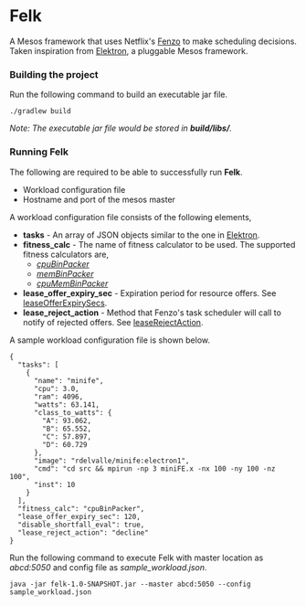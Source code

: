 # Felk

A Mesos framework that uses Netflix's [Fenzo](https://github.com/Netflix/Fenzo) to make scheduling decisions.
Taken inspiration from [Elektron](https://gitlab.com/spdf/elektron), a pluggable Mesos framework.

### Building the project
Run the following command to build an executable jar file.
```commandline
./gradlew build
```
_Note: The executable jar file would be stored in **build/libs/**._

### Running Felk
The following are required to be able to successfully run **Felk**.
* Workload configuration file
* Hostname and port of the mesos master

A workload configuration file consists of the following elements, 

- **tasks** - An array of JSON objects similar to the one in [Elektron](https://bitbucket.org/sunybingcloud/elektron).
- **fitness_calc** - The name of fitness calculator to be used. The supported fitness calculators are,
    -  _[cpuBinPacker](https://github.com/Netflix/Fenzo/blob/master/fenzo-core/src/main/java/com/netflix/fenzo/plugins/BinPackingFitnessCalculators.java)_
    -  _[memBinPacker](https://github.com/Netflix/Fenzo/blob/master/fenzo-core/src/main/java/com/netflix/fenzo/plugins/BinPackingFitnessCalculators.java)_
    -  _[cpuMemBinPacker](https://github.com/Netflix/Fenzo/blob/master/fenzo-core/src/main/java/com/netflix/fenzo/plugins/BinPackingFitnessCalculators.java)_
- **lease_offer_expiry_sec** - Expiration period for resource offers. See [leaseOfferExpirySecs](https://github.com/Netflix/Fenzo/blob/master/fenzo-core/src/main/java/com/netflix/fenzo/TaskScheduler.java#L128).
- **lease_reject_action** - Method that Fenzo's task scheduler will call to notify of rejected offers. See [leaseRejectAction](https://github.com/Netflix/Fenzo/blob/master/fenzo-core/src/main/java/com/netflix/fenzo/TaskScheduler.java#L113).


A sample workload configuration file is shown below.
```
{
  "tasks": [
    {
      "name": "minife",
      "cpu": 3.0,
      "ram": 4096,
      "watts": 63.141,
      "class_to_watts": {
        "A": 93.062,
        "B": 65.552,
        "C": 57.897,
        "D": 60.729
      },
      "image": "rdelvalle/minife:electron1",
      "cmd": "cd src && mpirun -np 3 miniFE.x -nx 100 -ny 100 -nz 100",
      "inst": 10
    }
  ],
  "fitness_calc": "cpuBinPacker",
  "lease_offer_expiry_sec": 120,
  "disable_shortfall_eval": true,
  "lease_reject_action": "decline"
}
```

Run the following command to execute Felk with master location as _abcd:5050_ and config file as _sample_workload.json_.
```commandline
java -jar felk-1.0-SNAPSHOT.jar --master abcd:5050 --config sample_workload.json
```


